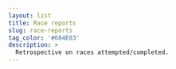 ```yaml
---
layout: list
title: Race reports
slug: race-reports
tag_color: '#684E83'
description: >
  Retrospective on races attempted/completed.
---
```

